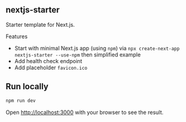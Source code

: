 ## nextjs-starter

Starter template for Next.js.

Features
* Start with minimal Next.js app (using `npm`) via `npx create-next-app nextjs-starter --use-npm` then simplified example
* Add health check endpoint
* Add placeholder `favicon.ico`

## Run locally

```bash
npm run dev
```

Open [http://localhost:3000](http://localhost:3000) with your browser to see the result.

